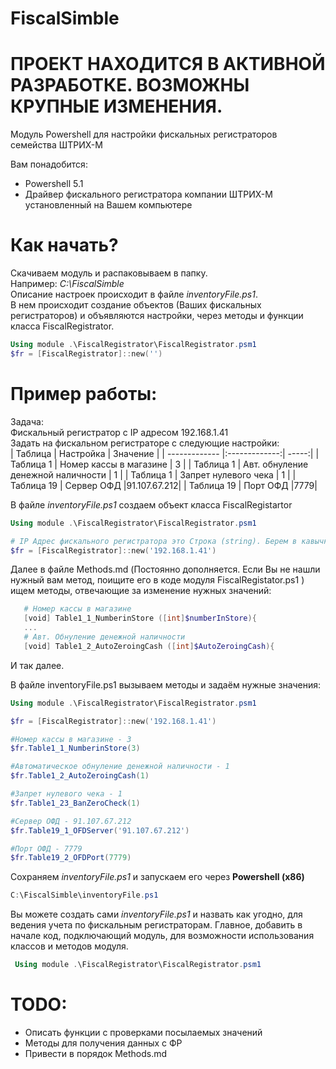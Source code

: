# FiscalSimble

# ПРОЕКТ НАХОДИТСЯ В АКТИВНОЙ РАЗРАБОТКЕ. ВОЗМОЖНЫ КРУПНЫЕ ИЗМЕНЕНИЯ.

Модуль Powershell для настройки фискальных регистраторов семейства ШТРИХ-М

Вам понадобится:

  - Powershell 5.1
  - Драйвер фискального регистратора компании ШТРИХ-М установленный на Вашем компьютере

# Как начать?

Скачиваем модуль и распаковываем в папку.  
Например: *C:\FiscalSimble*  
Описание настроек происходит в файле *inventoryFile.ps1*.  
В нем происходит создание объектов (Ваших фискальных регистраторов) и объявляются настройки, через методы и функции класса FiscalRegistrator.

```powershell
Using module .\FiscalRegistrator\FiscalRegistrator.psm1
$fr = [FiscalRegistrator]::new('')
```
 # Пример работы:
 Задача:  
 Фискальный регистратор с IP адресом 192.168.1.41  
 Задать на фискальном регистраторе с следующие настройки:  
| Таблица       | Настройка                       | Значение  |
| ------------- |:-------------:|                       -----:|
| Таблица 1  | Номер кассы в магазине             | 3 |
| Таблица 1  | Авт. обнуление денежной наличности | 1 |
| Таблица 1  | Запрет нулевого чека               | 1 |
| Таблица 19 | Сервер ОФД                         |91.107.67.212|
| Таблица 19 | Порт ОФД                           |7779|

 В файле *inventoryFile.ps1* создаем объект класса FiscalRegistartor
 
 ```powershell
Using module .\FiscalRegistrator\FiscalRegistrator.psm1

# IP Адрес фискального регистратора это Строка (string). Берем в кавычки.
$fr = [FiscalRegistrator]::new('192.168.1.41') 
```

Далее в файле Methods.md (Постоянно дополняется. Если Вы не нашли нужный вам метод, поищите его в коде модуля FiscalRegistator.ps1 ) ищем методы, отвечающие за изменение нужных значений:

 ```powershell
    # Номер кассы в магазине
    [void] Table1_1_NumberinStore ([int]$numberInStore){
    ...
    # Авт. Обнуление денежной наличности
    [void] Table1_2_AutoZeroingCash ([int]$AutoZeroingCash){
```
И так далее.

В файле inventoryFile.ps1 вызываем методы и задаём нужные значения:

 ```powershell
Using module .\FiscalRegistrator\FiscalRegistrator.psm1

$fr = [FiscalRegistrator]::new('192.168.1.41') 

#Номер кассы в магазине - 3
$fr.Table1_1_NumberinStore(3)

#Автоматическое обнуление денежной наличности - 1
$fr.Table1_2_AutoZeroingCash(1)

#Запрет нулевого чека - 1
$fr.Table1_23_BanZeroCheck(1)

#Сервер ОФД - 91.107.67.212
$fr.Table19_1_OFDServer('91.107.67.212')

#Порт ОФД - 7779
$fr.Table19_2_OFDPort(7779)
```

Сохраняем *inventoryFile.ps1* и запускаем его через **Powershell (x86)**

 ```powershell
 C:\FiscalSimble\inventoryFile.ps1
 ```

Вы можете создать сами *inventoryFile.ps1* и назвать как угодно, для ведения учета по фискальным регистраторам. Главное, добавить в начале код, подключающий модуль, для возможности использования классов и методов модуля.

 ```powershell
  Using module .\FiscalRegistrator\FiscalRegistrator.psm1
 ```

 # TODO:  
- Описать функции с проверками посылаемых значений  
- Методы для получения данных с ФР  
- Привести в порядок Methods.md  
